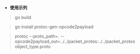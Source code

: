 - **使用示列**
> go build

> go install protoc-gen-opcode2payload

> protoc --proto_path=. --opcode2payload_out=../../packet_protos:../../packet_protos object_type.proto
